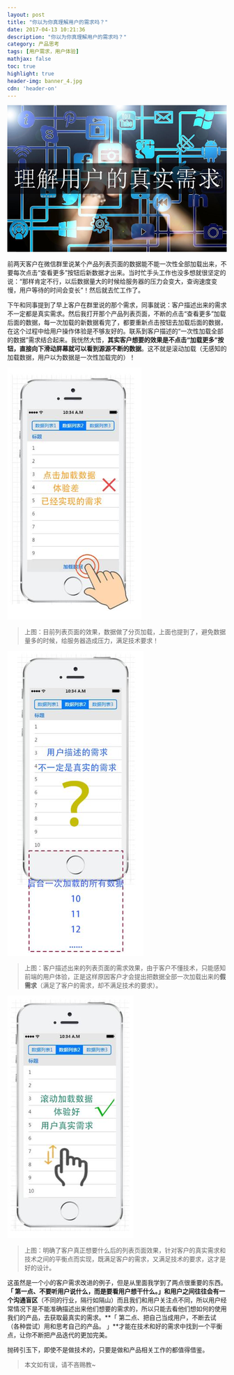 ```yaml
---
layout: post
title: "你以为你真理解用户的需求吗？"
date: 2017-04-13 10:21:36
description: "你以为你真理解用户的需求吗？"
category: 产品思考
tags: [用户需求，用户体验]
mathjax: false
toc: true
highlight: true
header-img: banner_4.jpg
cdn: 'header-on'
---
```



![理解用户的真实需求](/images/know-user-real-need/cover.jpg)

前两天客户在微信群里说某个产品列表页面的数据能不能一次性全部加载出来，不要每次点击“查看更多”按钮后新数据才出来。当时忙手头工作也没多想就很坚定的说：“那样肯定不行，以后数据量大的时候给服务器的压力会变大，查询速度变慢，用户等待的时间会变长”！然后就去忙工作了。

下午和同事提到了早上客户在群里说的那个需求，同事就说：客户描述出来的需求不一定都是真实需求。然后我打开那个产品列表页面，不断的点击“查看更多”加载后面的数据，每一次加载的新数据看完了，都要重新点击按钮去加载后面的数据，在这个过程中给用户操作体验是不够友好的。联系到客户描述的“一次性加载全部的数据”需求结合起来。我恍然大悟，**其实客户想要的效果是不点击“加载更多”按钮，直接向下滑动屏幕就可以看到源源不断的数据**。这不就是滚动加载（无感知的加载数据，用户以为数据是一次性加载完的）！

![现在的实现效果](/images/know-user-real-need/001.jpg)

> 上图：目前列表页面的效果，数据做了分页加载，上面也提到了，避免数据量多的时候，给服务器造成压力，满足技术要求！

![客户描述的效果](/images/know-user-real-need/002.jpg)

> 上图：客户描述出来的列表页面的需求效果，由于客户不懂技术，只能感知前端的用户体验，正是这样原因客户才会提出把数据全部一次加载出来的**假需求**（满足了客户的需求，却不满足技术的要求）。

![客户需求的改进](/images/know-user-real-need/003.jpg)

> 上图：明确了客户真正想要什么后的列表页面效果，针对客户的真实需求和技术之间的平衡点而实现，既满足客户的需求，又满足技术的要求，这才是好的设计。

这虽然是一个小的客户需求改进的例子，但是从里面我学到了两点很重要的东西。**「 第一点、不要听用户说什么，而是要看用户想干什么。」**和用户之间往往会有一个**沟通盲区**（不同的行业，隔行如隔山）而且我们和用户关注点不同，所以用户经常情况下是不能准确描述出来他们想要的需求的，所以只能去看他们想如何的使用我们的产品，去获取最真实的需求。**「 第二点、把自己当成用户，不断去试（各种尝试）用和思考自己的产品。 」**才能在技术和好的需求中找到一个平衡点，让你不断把产品迭代的更加完美。

抛砖引玉下，即使不是做技术的，只要是做和产品相关工作的都值得借鉴。

> 本文如有误，请不吝赐教~